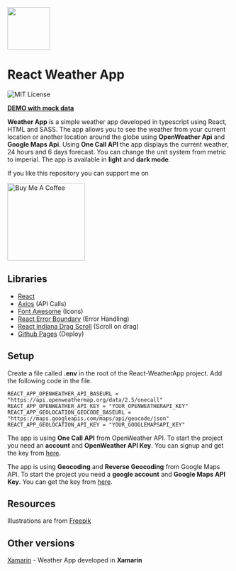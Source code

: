 <img src="https://github.com/gheorghedarle/React-WeatherApp/blob/master/screenshots/icon.png" width="96" />

# React Weather App

![MIT License](https://img.shields.io/apm/l/atomic-design-ui.svg?)

[**DEMO with mock data**](https://gheorghedarle.github.io/React-WeatherApp/)

**Weather App** is a simple weather app developed in typescript using React, HTML and SASS. The app allows you to see the weather from your current location or another location around the globe using **OpenWeather Api** and **Google Maps Api**. Using **One Call API** the app displays the current weather, 24 hours and 6 days forecast. You can change the unit system from metric to imperial. The app is available in **light** and **dark mode**.

If you like this repository you can support me on

<a href="https://www.buymeacoffee.com/gheorghedarle" target="_blank"><img src="https://www.buymeacoffee.com/assets/img/guidelines/download-assets-sm-1.svg" alt="Buy Me A Coffee" width="175"></a>

## Libraries

- [React](https://github.com/facebook/react)
- [Axios](https://github.com/axios/axios) (API Calls)
- [Font Awesome](https://github.com/FortAwesome/Font-Awesome) (Icons)
- [React Error Boundary](https://github.com/bvaughn/react-error-boundary) (Error Handling)
- [React Indiana Drag Scroll](https://github.com/norserium/react-indiana-drag-scroll) (Scroll on drag)
- [Github Pages](https://github.com/tschaub/gh-pages) (Deploy)

## Setup

Create a file called **.env** in the root of the React-WeatherApp project. Add the following code in the file.

```
REACT_APP_OPENWEATHER_API_BASEURL = "https://api.openweathermap.org/data/2.5/onecall"
REACT_APP_OPENWEATHER_API_KEY = "YOUR_OPENWEATHERAPI_KEY"
REACT_APP_GEOLOCATION_GEOCODE_BASEURL = "https://maps.googleapis.com/maps/api/geocode/json"
REACT_APP_GEOLOCATION_API_KEY = "YOUR_GOOGLEMAPSAPI_KEY"
```

The app is using **One Call API** from OpenWeather API. To start the project you need an **account** and **OpenWeather API Key**. You can signup and get the key from [here](https://openweathermap.org/api).

The app is using **Geocoding** and **Reverse Geocoding** from Google Maps API. To start the project you need a **google account** and **Google Maps API Key**. You can get the key from [here](https://developers.google.com/maps/documentation/geocoding/overview).

## Resources

Illustrations are from [Freepik](https://www.freepik.com/)

## Other versions

[Xamarin](https://github.com/gheorghedarle/Xamarin-WeatherApp) - Weather App developed in **Xamarin**
